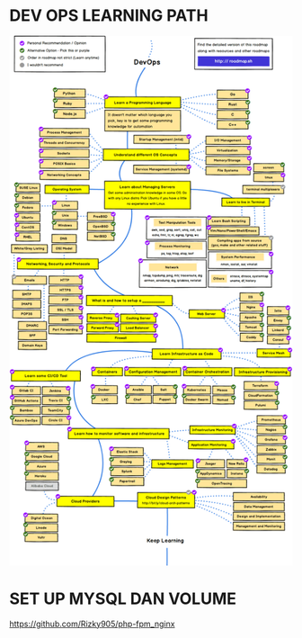 # DEV OPS LEARNING PATH

![alt text](https://github.com/Rizky905/docker-final-dev-nginx-phpfpm/blob/master/image/devops.png)

# SET UP MYSQL DAN VOLUME

https://github.com/Rizky905/php-fpm_nginx
